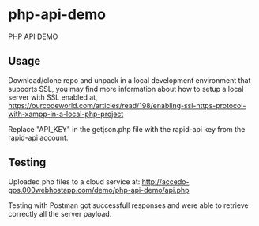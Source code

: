 # php-api-demo
PHP API DEMO

## Usage
Download/clone repo and unpack in a local development environment that supports SSL, you may find more information about how to setup a local server with SSL enabled at, https://ourcodeworld.com/articles/read/198/enabling-ssl-https-protocol-with-xampp-in-a-local-php-project

Replace "API_KEY" in the getjson.php file with the rapid-api key from the rapid-api account.

## Testing

Uploaded php files to a cloud service at:
http://accedo-gps.000webhostapp.com/demo/php-api-demo/api.php

Testing with Postman got successfull responses and were able to retrieve correctly all the server payload.
